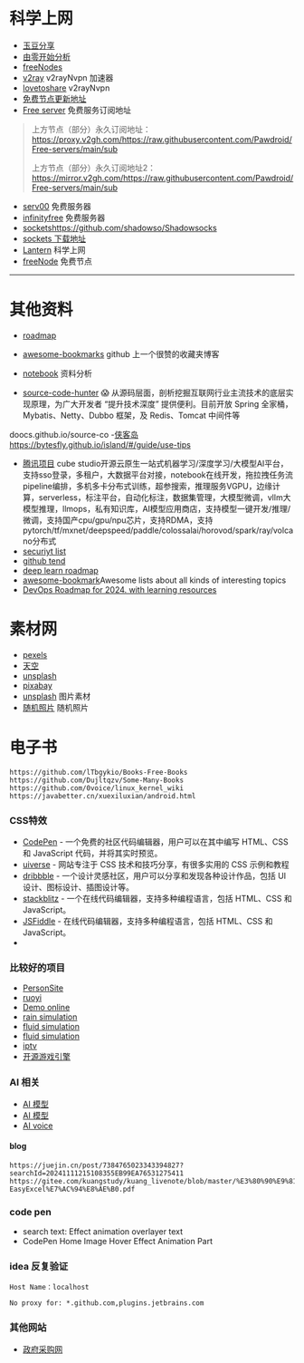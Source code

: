 # 科学上网
- [玉豆分享](https://www.yudou66.com/)
- [由零开始分析](https://blues2022.blogspot.com/)
- [freeNodes](https://github.com/Barabama/FreeNodes)
- [v2ray](https://github.com/githubvpn007/v2rayNvpn) v2rayNvpn 加速器
- [lovetoshare](https://lovetoshare.top/archives/5.html) v2rayNvpn
- [免费节点更新地址](https://github.com/Barabama/FreeNodes?tab=readme-ov-file) 
- [Free server](https://github.com/Pawdroid/Free-servers) 免费服务订阅地址
>上方节点（部分）永久订阅地址：https://proxy.v2gh.com/https://raw.githubusercontent.com/Pawdroid/Free-servers/main/sub
>
>上方节点（部分）永久订阅地址2：https://mirror.v2gh.com/https://raw.githubusercontent.com/Pawdroid/Free-servers/main/sub
- [serv00](https://www.serv00.com/offer) 免费服务器
- [infinityfree](https://dash.infinityfree.com/accounts/if0_37076589/) 免费服务器
- [sockets](https://github.com/shadowso/Shadowsocks)https://github.com/shadowso/Shadowsocks
- [sockets 下载地址](https://rixiacloud.github.io/blog/downloads.html)
- [Lantern](https://github.com/getlantern/download) 科学上网
- [freeNode](https://www.gaofumei.net/) 免费节点
---

# 其他资料
- [roadmap](https://roadmap.sh/ai/explore)

- [awesome-bookmarks](https://panjiachen.github.io/awesome-bookmarks/repository/#%E5%89%8D%E7%AB%AF%E5%B8%B8%E7%94%A8)  github 上一个很赞的收藏夹博客
- [notebook](https://notebook.js.org/#/README) 资料分析
- [source-code-hunter](https://github.com/doocs/source-code-hunter) 😱 从源码层面，剖析挖掘互联网行业主流技术的底层实现原理，为广大开发者 “提升技术深度” 提供便利。目前开放 Spring 全家桶，Mybatis、Netty、Dubbo 框架，及 Redis、Tomcat 中间件等

doocs.github.io/source-co
-[侠客岛](https://bytesfly.github.io/island/#/guide/use-tips)https://bytesfly.github.io/island/#/guide/use-tips

- [腾讯项目](https://github.com/tencentmusic/cube-studio) cube studio开源云原生一站式机器学习/深度学习/大模型AI平台，支持sso登录，多租户，大数据平台对接，notebook在线开发，拖拉拽任务流pipeline编排，多机多卡分布式训练，超参搜索，推理服务VGPU，边缘计算，serverless，标注平台，自动化标注，数据集管理，大模型微调，vllm大模型推理，llmops，私有知识库，AI模型应用商店，支持模型一键开发/推理/微调，支持国产cpu/gpu/npu芯片，支持RDMA，支持pytorch/tf/mxnet/deepspeed/paddle/colossalai/horovod/spark/ray/volcano分布式
- [securiyt list](https://security-list.js.org/#/README)
- [github tend](https://github.com/trending?since=monthly)
- [deep learn roadmap](https://github.com/floodsung/Deep-Learning-Papers-Reading-Roadmap)
- [awesome-bookmark](https://github.com/sindresorhus/awesome)Awesome lists about all kinds of interesting topics
- [DevOps Roadmap for 2024. with learning resources](https://github.com/milanm/DevOps-Roadmap?tab=readme-ov-file#3-learn-linux--scripting)

# 素材网
- [pexels](https://www.pexels.com/zh-CN/license/)
- [天空](https://pixabay.com/zh/images/search/%E5%A4%A9%E7%A9%BA%E8%83%8C%E6%99%AF/)
- [unsplash](https://unsplash.com/)
- [pixabay](https://pixabay.com/)
- [unsplash](https://unsplash.com/) 图片素材
- [随机照片](https://picsum.photos/) 随机照片


# 电子书
    https://github.com/lTbgykio/Books-Free-Books
    https://github.com/Dujltqzv/Some-Many-Books
    https://github.com/0voice/linux_kernel_wiki
    https://javabetter.cn/xuexiluxian/android.html

### CSS特效
  - [CodePen](https://codepen.io/) - 一个免费的社区代码编辑器，用户可以在其中编写 HTML、CSS 和 JavaScript 代码，并将其实时预览。
  - [uiverse](https://uiverse.io/) - 网站专注于 CSS 技术和技巧分享，有很多实用的 CSS 示例和教程
  - [dribbble](https://dribbble.com/) - 一个设计灵感社区，用户可以分享和发现各种设计作品，包括 UI 设计、图标设计、插图设计等。
  - [stackblitz](https://stackblitz.com/) - 一个在线代码编辑器，支持多种编程语言，包括 HTML、CSS 和 JavaScript。
  - [JSFiddle](https://jsfiddle.net/) - 在线代码编辑器，支持多种编程语言，包括 HTML、CSS 和 JavaScript。
  - 
### 比较好的项目
  - [PersonSite](https://gitee.com/Z568_568) 
  - [ruoyi](https://gitee.com/y_project/RuoYi-Vue)
  - [Demo online](https://www.zhouyi.run/)
  - [rain simulation](https://codepen.io/AlainBarrios/pen/xeLjKx)     
  - [fluid simulation](https://codepen.io/PavelDoGreat/pen/zdWzEL)  
  - [fluid simulation](https://codepen.io/zhuxiaoxi1008/pen/vYoQKEO?editors=1010)  
  - [iptv](https://github.com/iptv-org/iptv?utm_source=gold_browser_extension)
  - [开源游戏引擎](https://github.com/4ian/GDevelop)

### AI 相关
  - [AI 模型](https://github.com/CompVis/stable-diffusion)
  - [AI 模型](https://github.com/CompVis/taming-transformers)
  - [AI voice](https://github.com/topics/cosyvoice)


#### blog
    https://juejin.cn/post/7384765023343394827?searchId=20241111215108355EB99EA76531275411
    https://gitee.com/kuangstudy/kuang_livenote/blob/master/%E3%80%90%E9%81%87%E8%A7%81%E7%8B%82%E7%A5%9E%E8%AF%B4%E3%80%91POI%E8%A7%86%E9%A2%91%E7%AC%94%E8%AE%B0/POI-EasyExcel%E7%AC%94%E8%AE%B0.pdf



### code pen
- search text: Effect animation overlayer text
- CodePen Home
Image Hover Effect Animation Part

### idea 反复验证
```
Host Name：localhost

No proxy for: *.github.com,plugins.jetbrains.com
```

### 其他网站
- [政府采购网](https://www.ccgp.gov.cn/)
